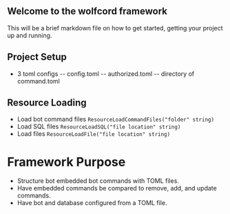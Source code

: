 ## Welcome to the wolfcord framework
This will be a brief markdown file on how to get started, getting your project up and running.

## Project Setup
- 3 toml configs
-- config.toml
-- authorized.toml
-- directory of command.toml

## Resource Loading
- Load bot command files `ResourceLoadCommandFiles("folder" string)`
- Load SQL files `ResourceLoadSQL("file location" string)`
- Load files `ResourceLoadFile("file location" string)`


# Framework Purpose
- Structure bot embedded bot commands with TOML files.
- Have embedded commands be compared to remove, add, and update commands.
- Have bot and database configured from a TOML file.